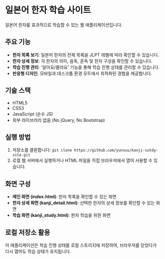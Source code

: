 # 일본어 한자 학습 사이트

일본어 한자를 효과적으로 학습할 수 있는 웹 애플리케이션입니다.

## 주요 기능

- **한자 목록 보기**: 일본어 한자의 전체 목록을 JLPT 레벨에 따라 확인할 수 있습니다.
- **한자 상세 정보**: 각 한자의 의미, 음독, 훈독 및 한자 구성을 확인할 수 있습니다.
- **학습 진행 관리**: '알아요/몰라요' 기능을 통해 학습 진행 상태를 관리할 수 있습니다.
- **반응형 디자인**: 모바일과 데스크톱 환경 모두에서 최적화된 경험을 제공합니다.

## 기술 스택

- HTML5
- CSS3
- JavaScript (순수 JS)
- 외부 라이브러리 없음 (No jQuery, No Bootstrap)

## 실행 방법

1. 저장소를 클론합니다: `git clone https://github.com/yunsuu/kanji-sutdy-site.git`
2. 로컬 웹 서버에서 실행하거나 HTML 파일을 직접 브라우저에서 열어 사용할 수 있습니다.

## 화면 구성

- **메인 화면 (index.html)**: 한자 목록을 확인할 수 있는 화면
- **한자 상세 화면 (kanji_detail.html)**: 선택한 한자의 상세 정보를 확인할 수 있는 화면
- **학습 화면 (kanji_study.html)**: 한자 학습을 위한 화면

## 로컬 저장소 활용

이 애플리케이션은 학습 진행 상태를 로컬 스토리지에 저장하여, 브라우저를 닫았다가 다시 열어도 학습 상태가 유지됩니다.
